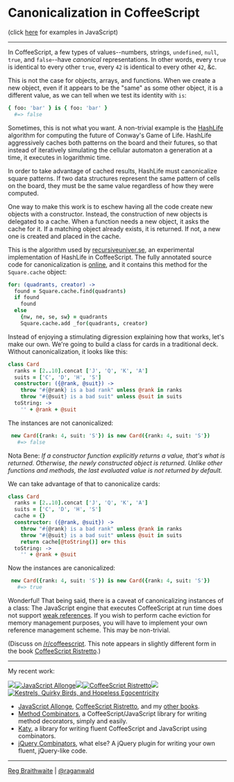 # Canonicalization in CoffeeScript

(click [here](https://github.com/raganwald/homoiconic/blob/master/2012/11/canonicalization.js.md#readme) for examples in JavaScript)

---

In CoffeeScript, a few types of values--numbers, strings, `undefined`, `null`, `true`, and `false`--have *canonical* representations. In other words, every `true` is identical to every other `true`, every `42` is identical to every other `42`, &c.

This is not the case for objects, arrays, and functions. When we create a new object, even if it appears to be the "same" as some other object, it is a different value, as we can tell when we test its identity with `is`:

```coffeescript
{ foo: 'bar' } is { foo: 'bar' }
  #=> false  
```  

Sometimes, this is not what you want. A non-trivial example is the [HashLife] algorithm for computing the future of Conway's Game of Life. HashLife aggressively caches both patterns on the board and their futures, so that instead of iteratively simulating the cellular automaton a generation at a time, it executes in logarithmic time.

[HashLife]: https://en.wikipedia.org/wiki/Hashlife

In order to take advantage of cached results, HashLife must canonicalize square patterns. If two data structures represent the same pattern of cells on the board, they must be the same value regardless of how they were computed.

One way to make this work is to eschew having all the code create new objects with a constructor. Instead, the construction of new objects is delegated to a cache. When a function needs a new object, it asks the cache for it. If a matching object already exists, it is returned. If not, a new one is created and placed in the cache.

This is the algorithm used by [recursiveuniver.se], an experimental implementation of HashLife in CoffeeScript. The fully annotated source code for canonicalization is [online], and it contains this method for the `Square.cache` object:

[recursiveuniver.se]: http://recursiveuniver.se
[online]: http://recursiveuniver.se/docs/canonicalization.html

```coffeescript
for: (quadrants, creator) ->
  found = Square.cache.find(quadrants)
  if found
    found
  else
    {nw, ne, se, sw} = quadrants
    Square.cache.add _for(quadrants, creator)
```
        
Instead of enjoying a stimulating digression explaining how that works, let's make our own. We're going to build a class for cards in a traditional deck. Without canonicalization, it looks like this:

```coffeescript
class Card
  ranks = [2..10].concat ['J', 'Q', 'K', 'A']
  suits = ['C', 'D', 'H', 'S']
  constructor: ({@rank, @suit}) ->
    throw "#{@rank} is a bad rank" unless @rank in ranks
    throw "#{@suit} is a bad suit" unless @suit in suits
  toString: ->
    '' + @rank + @suit
```
        
The instances are not canonicalized:

```coffeescript        
 new Card({rank: 4, suit: 'S'}) is new Card({rank: 4, suit: 'S'})
   #=> false
```
       
Nota Bene: *If a constructor function explicitly returns a value, that's what is returned. Otherwise, the newly constructed object is returned. Unlike other functions and methods, the last evaluated value is not returned by default.*

We can take advantage of that to canonicalize cards:

```coffeescript
class Card
  ranks = [2..10].concat ['J', 'Q', 'K', 'A']
  suits = ['C', 'D', 'H', 'S']
  cache = {}
  constructor: ({@rank, @suit}) ->
    throw "#{@rank} is a bad rank" unless @rank in ranks
    throw "#{@suit} is a bad suit" unless @suit in suits
    return cache[@toString()] or= this
  toString: ->
    '' + @rank + @suit
```
        
Now the instances are canonicalized:

```coffeescript        
 new Card({rank: 4, suit: 'S'}) is new Card({rank: 4, suit: 'S'})
   #=> true
```
       
Wonderful! That being said, there is a caveat of canonicalizing instances of a class: The JavaScript engine that executes CoffeeScript at run time does not support [weak references](https://en.wikipedia.org/wiki/Weak_reference). If you wish to perform cache eviction for memory management purposes, you will have to implement your own reference management scheme. This may be non-trivial.

(Discuss on [/r/coffeescript](http://www.reddit.com/r/coffeescript/comments/12nidl/quick_tip_canonicalization_in_coffeescript/). This note appears in slightly different form in the book [CoffeeScript Ristretto](http://leanpub.com/coffeescript-ristretto).)

---

My recent work:

![](http://i.minus.com/iL337yTdgFj7.png)[![JavaScript Allonge](http://i.minus.com/iTeArnPx8NrbG.jpeg)](http://leanpub.com/javascript-allonge "JavaScript Allongé")![](http://i.minus.com/iL337yTdgFj7.png)[![CoffeeScript Ristretto](http://i.minus.com/iuYNUrU0MAR59.jpeg)](http://leanpub.com/coffeescript-ristretto "CoffeeScript Ristretto")![](http://i.minus.com/iL337yTdgFj7.png)[![Kestrels, Quirky Birds, and Hopeless Egocentricity](http://i.minus.com/ifN7VFpRXkRQW.jpeg)](http//leanpub.com/combinators "Kestrels, Quirky Birds, and Hopeless Egocentricity")

* [JavaScript Allonge](http://leanpub.com/javascript-allonge), [CoffeeScript Ristretto](http://leanpub.com/coffeescript-ristretto), and my [other books](http://leanpub.com/u/raganwald).
* [Method Combinators](https://github.com/raganwald/method-combinators), a CoffeeScript/JavaScript library for writing method decorators, simply and easily.
* [Katy](http://github.com/raganwald/Katy), a library for writing fluent CoffeeScript and JavaScript using combinators.
* [jQuery Combinators](http://githiub.com/raganwald/jquery-combinators), what else? A jQuery plugin for writing your own fluent, jQuery-like code.  

---

[Reg Braithwaite](http://braythwayt.com) | [@raganwald](http://twitter.com/raganwald)